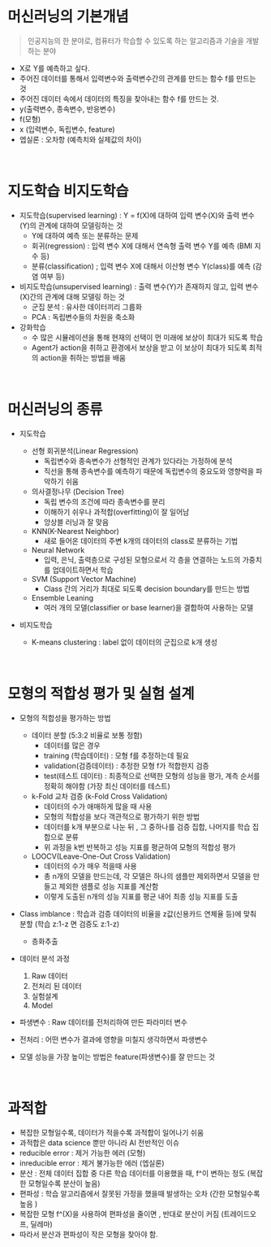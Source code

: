 # 머신러닝의 기본개념

> 인공지능의 한 분야로, 컴퓨터가 학습할 수 있도록 하는 알고리즘과 기술을 개발하는 분야

- X로 Y를 예측하고 싶다.
- 주어진 데이터를 통해서 입력변수와 출력변수간의 관계를 만드는 함수 f를 만드는 것
- 주어진 데이터 속에서 데이터의 특징을 찾아내는 함수 f를 만드는 것.
- y(출력변수, 종속변수, 반응변수)
- f(모형)
- x (입력변수, 독립변수, feature) 
- 엡실론 : 오차항 (예측치와 실제값의 차이)


<br>

# 지도학습 비지도학습

- 지도학습(supervised learning) : Y = f(X)에 대하여 입력 변수(X)와 출력 변수(Y)의 관계에 대하여 모델링하는 것
    - Y에 대하여 예측 또는 분류하는 문제
    - 회귀(regression) : 입력 변수 X에 대해서 연속형 출력 변수 Y를 예측 (BMI 지수 등)
    - 분류(classification) ; 입력 변수 X에 대해서 이산형 변수 Y(class)를 예측 (감염 여부 등)
- 비지도학습(unsupervised learning) : 출력 변수(Y)가 존재하지 않고, 입력 변수(X)간의 관계에 대해 모델링 하는 것
    - 군집 분석 : 유사한 데이터끼리 그룹화  
    - PCA : 독립변수들의 차원을 축소화
- 강화학습 
    - 수 많은 시뮬레이션을 통해 현재의 선택이 먼 미래에 보상이 최대가 되도록 학습
    - Agent가 action을 취하고 환경에서 보상을 받고 이 보상이 최대가 되도록 최적의 action을 취하는 방법을 배움
    

<br>

# 머신러닝의 종류 

- 지도학습 
    - 선형 회귀분석(Linear Regression)
        - 독립변수와 종속변수가 선형적인 관계가 있다라는 가정하에 분석
        - 직선을 통해 종속변수를 예측하기 때문에 독립변수의 중요도와 영향력을 파악하기 쉬움 
    - 의사결정나무 (Decision Tree)
        - 독립 변수의 조건에 따라 종속변수를 분리
        - 이해하기 쉬우나 과적합(overfitting)이 잘 일어남
        - 앙상블 러닝과 잘 맞음
    - KNN(K-Nearest Neighbor)
        - 새로 들어온 데이터의 주변 k개의 데이터의 class로 분류하는 기법 
    - Neural Network
        - 입력, 은닉, 출력층으로 구성된 모형으로서 각 층을 연결하는 노드의 가중치를 업데이트하면서 학습 
    - SVM (Support Vector Machine)
        - Class 간의 거리가 최대로 되도록 decision boundary를 만드는 방법 
    - Ensemble Leaning 
        - 여러 개의 모델(classifier or base learner)을 결합하여 사용하는 모델 

- 비지도학습 
    - K-means clustering : label 없이 데이터의 군집으로 k개 생성 
    
    
<br>

# 모형의 적합성 평가 및 실험 설계 

- 모형의 적합성을 평가하는 방법
    - 데이터 분할 (5:3:2 비율로 보통 정함)
        - 데이터를 많은 경우
        - training (학습데이터) : 모형 f를 추정하는데 필요 
        - validation(검증데이터) : 추정한 모형 f가 적합한지 검증 
        - test(테스트 데이터) : 최종적으로 선택한 모형의 성능을 평가, 계측 순서를 정확히 해야함 (가장 최신 데이터를 테스트) 
    - k-Fold 교차 검증 (k-Fold Cross Validation)
        - 데이터의 수가 애매하게 많을 때 사용
        - 모형의 적합성을 보다 객관적으로 평가하기 위한 방법
        - 데이터를 k개 부분으로 나눈 뒤 , 그 중하나를 검증 집합, 나머지를 학습 집합으로 분류
        - 위 과정을 k번 반복하고 성능 지표를 평균하여 모형의 적합성 평가 
    - LOOCV(Leave-One-Out Cross Validation) 
        - 데이터의 수가 매우 적을때 사용
        - 총 n개의 모델을 만드는데, 각 모델은 하나의 샘플만 제외하면서 모델을 만들고 제외한 샘플로 성능 지표를 계산함
        - 이렇게 도출된 n개의 성능 지표를 평균 내어 최종 성능 지표를 도출 
- Class imblance : 학습과 검증 데이터의 비율을 z값(신용카드 연체율 등)에 맞춰 분할 (학습 z:1-z 면 검증도 z:1-z)
    - 층화추출 
    
- 데이터 분석 과정 
    1. Raw 데이터
    2. 전처리 된 데이터
    3. 실험설계
    4. Model

- 파생변수 : Raw 데이터를 전처리하여 만든 파라미터 변수
- 전처리 : 어떤 변수가 결과에 영향을 미칠지 생각하면서 파생변수
- 모델 성능을 가장 높이는 방법은 feature(파생변수)를 잘 만드는 것
    
    
<br>

# 과적합 

- 복잡한 모형일수록, 데이터가 적을수록 과적합이 일어나기 쉬움
- 과적합은 data science 뿐만 아니라 AI 전반적인 이슈 
- reducible error : 제거 가능한 에러 (모형)
- inreducible error : 제거 불가능한 에러 (엡실론)
- 분산 : 전체 데이터 집합 중 다른 학습 데이터를 이용했을 때, f^이 변하는 정도 (복잡한 모형일수록 분산이 높음)
- 편파성 : 학습 알고리즘에서 잘못된 가정을 했을때 발생하는 오차 (간한 모형일수록 높음 )
- 복잡한 모형 f^(X)을 사용하여 편파성을 줄이면 , 반대로 분산이 커짐 (트레이드오프, 딜레마)
- 따라서 분산과 편파성이 작은 모형을 찾아야 함.

